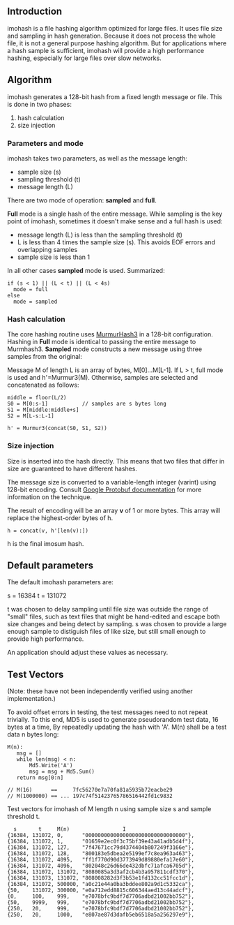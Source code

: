 ## Introduction

imohash is a file hashing algorithm optimized for large files. It uses
file size and sampling in hash generation. Because it does not process
the whole file, it is not a general purpose hashing algorithm. But for
applications where a hash sample is sufficient, imohash will provide a
high performance hashing, especially for large files over slow
networks.

## Algorithm

imohash generates a 128-bit hash from a fixed length message or file.
This is done in two phases:

1. hash calculation
2. size injection

### Parameters and mode

imohash takes two parameters, as well as the message length:

- sample size (s)
- sampling threshold (t)
- message length (L)

There are two mode of operation: **sampled** and **full**.

**Full** mode is a single hash of the entire message. While sampling is the key point of imohash, sometimes it doesn't make sense and a full hash is used:

- message length (L) is less than the sampling threshold (t)
- L is less than 4 times the sample size (s). This avoids EOF errors and overlapping samples
- sample size is less than 1

In all other cases **sampled** mode is used. Summarized:

```
if (s < 1) || (L < t) || (L < 4s)
  mode = full
else
  mode = sampled
```

### Hash calculation

The core hashing routine uses [MurmurHash3](https://code.google.com/p/smhasher/wiki/MurmurHash3) in a 128-bit configuration.
Hashing in **Full** mode is identical to passing the entire
message to Murmhash3. **Sampled** mode constructs a new message using
three samples from the original:

Message M of length L is an array of bytes, M[0]...M[L-1]. If
L > t, full mode is used and h'=Murmur3(M). Otherwise, samples are selected and concatenated as follows:

```
middle = floor(L/2)
S0 = M[0:s-1]           // samples are s bytes long
S1 = M[middle:middle+s]
S2 = M[L-s:L-1]

h' = Murmur3(concat(S0, S1, S2))
```

### Size injection

Size is inserted into the hash directly. This means that two files
that differ in size are guaranteed to have different hashes.

The message size is converted to a variable-length integer (varint)
using 128-bit encoding. Consult [Google Protobuf documentation](https://developers.google.com/protocol-buffers/docs/encoding#varints) for more
information on the technique.

The result of encoding will be an array **v** of 1 or more bytes. This
array will replace the highest-order bytes of h.

```
h = concat(v, h'[len(v):])
```

h is the final imosum hash.

## Default parameters

The default imohash parameters are:

s = 16384
t = 131072

t was chosen to delay sampling until file size was outside the range
of "small" files, such as text files that might be hand-edited and
escape both size changes and being detect by sampling. s was chosen to
provide a large enough sample to distiguish files of like size, but
still small enough to provide high performance.

An application should adjust these values as necessary.

## Test Vectors

(Note: these have not been independently verified using another implementation.)

To avoid offset errors in testing, the test messages need to not repeat
trivially. To this end, MD5 is used to generate pseudorandom test data, 16 bytes at a time,
By repeatedly updating the hash with 'A'. M(n) shall be a test data n bytes long:

```
M(n):
   msg = []
   while len(msg) < n:
       Md5.Write('A')
       msg = msg + Md5.Sum()
   return msg[0:n]

// M(16)      ==     7fc56270e7a70fa81a5935b72eacbe29
// M(1000000) == ... 197c74f51423765786516442fd1c9832
```

Test vectors for imohash of M length n using sample size s and sample
threshold t.

```
  s       t     M(n)                 I
{16384, 131072, 0,      "00000000000000000000000000000000"},
{16384, 131072, 1,      "01659e2ec0f3c75bf39e43a41adb5d4f"},
{16384, 131072, 127,    "7f47671cc79d4374404b807249f3166e"},
{16384, 131072, 128,    "800183e5dbea2e5199ef7c8ea963a463"},
{16384, 131072, 4095,   "ff1f770d90d3773949d89880efa17e60"},
{16384, 131072, 4096,   "802048c26d66de432dbfc71afca6705d"},
{16384, 131072, 131072, "8080085a3d3af2cb4b3a957811cdf370"},
{16384, 131073, 131072, "808008282d3f3b53e1fd132cc51fcc1d"},
{16384, 131072, 500000, "a0c21e44a0ba3bddee802a9d1c5332ca"},
{50,    131072, 300000, "e0a712edd8815c606344aed13c44adcf"},
{0,     100,    999,    "e7078bfc9bdf7d7706adbd21002bb752"},
{50,    9999,   999,    "e7078bfc9bdf7d7706adbd21002bb752"},
{250,   20,     999,    "e7078bfc9bdf7d7706adbd21002bb752"},
{250,   20,     1000,   "e807ae87d3dafb5eb6518a5a256297e9"},
```

